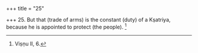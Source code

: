 +++
title = "25"

+++
25. But that (trade of arms) is the constant (duty) of a Kṣatriya, because he is appointed to protect (the people). [^17] 


[^17]:  Viṣṇu II, 6.
